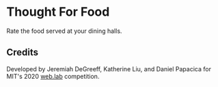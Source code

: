 # Thought For Food

Rate the food served at your dining halls.

## Credits

Developed by Jeremiah DeGreeff, Katherine Liu, and Daniel Papacica for MIT's 2020 [web.lab](http://weblab.mit.edu) competition.
